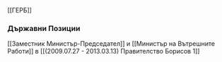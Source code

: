 [[ГЕРБ]]

### Държавни Позиции
[[Заместник Министър-Председател]] и [[Министър на Вътрешните Работи]] в [[(2009.07.27 - 2013.03.13) Правителство Борисов 1]]